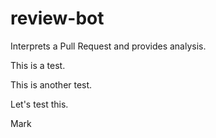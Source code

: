 # review-bot
Interprets a Pull Request and provides analysis.

This is a test.

This is another test.

Let's test this.

Mark
